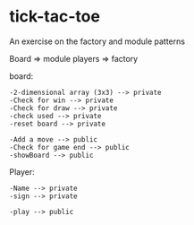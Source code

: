 # tick-tac-toe
An exercise on the factory and module patterns


Board => module
players => factory

board:

    -2-dimensional array (3x3) --> private
    -Check for win --> private
    -Check for draw --> private
    -check used --> private
    -reset board --> private

    -Add a move --> public
    -Check for game end --> public
    -showBoard --> public

Player:

    -Name --> private
    -sign --> private

    -play --> public
